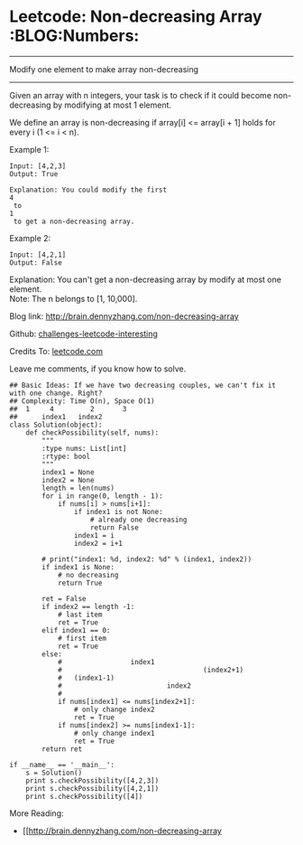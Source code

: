# Leetcode: Non-decreasing Array     :BLOG:Numbers:


---

Modify one element to make array non-decreasing  

---

Given an array with n integers, your task is to check if it could become non-decreasing by modifying at most 1 element.  

We define an array is non-decreasing if array[i] <= array[i + 1] holds for every i (1 <= i < n).  

Example 1:  

    Input: [4,2,3]
    Output: True
    
    Explanation: You could modify the first 
    4
     to 
    1
     to get a non-decreasing array.

Example 2:  

    Input: [4,2,1]
    Output: False

Explanation: You can't get a non-decreasing array by modify at most one element.  
Note: The n belongs to [1, 10,000].  

Blog link: <http://brain.dennyzhang.com/non-decreasing-array>  

Github: [challenges-leetcode-interesting](https://github.com/DennyZhang/challenges-leetcode-interesting/tree/master/non-decreasing-array)  

Credits To: [leetcode.com](https://leetcode.com/problems/non-decreasing-array/description)  

Leave me comments, if you know how to solve.  

    ## Basic Ideas: If we have two decreasing couples, we can't fix it with one change. Right?
    ## Complexity: Time O(n), Space O(1)
    ##  1     4         2       3
    ##      index1   index2
    class Solution(object):
        def checkPossibility(self, nums):
            """
            :type nums: List[int]
            :rtype: bool
            """
            index1 = None
            index2 = None
            length = len(nums)
            for i in range(0, length - 1):
                if nums[i] > nums[i+1]:
                    if index1 is not None:
                        # already one decreasing
                        return False
                    index1 = i
                    index2 = i+1
    
            # print("index1: %d, index2: %d" % (index1, index2))
            if index1 is None:
                # no decreasing 
                return True
    
            ret = False
            if index2 == length -1:
                # last item
                ret = True
            elif index1 == 0:
                # first item
                ret = True
            else:
                #                 index1
                #                                   (index2+1)
                #   (index1-1)          
                #                          index2       
                #
                if nums[index1] <= nums[index2+1]:
                    # only change index2
                    ret = True
                if nums[index2] >= nums[index1-1]:
                    # only change index1
                    ret = True
            return ret
    
    if __name__ == '__main__':
        s = Solution()
        print s.checkPossibility([4,2,3])
        print s.checkPossibility([4,2,1])
        print s.checkPossibility([4])

More Reading:  
-   [[<http://brain.dennyzhang.com/non-decreasing-array>
